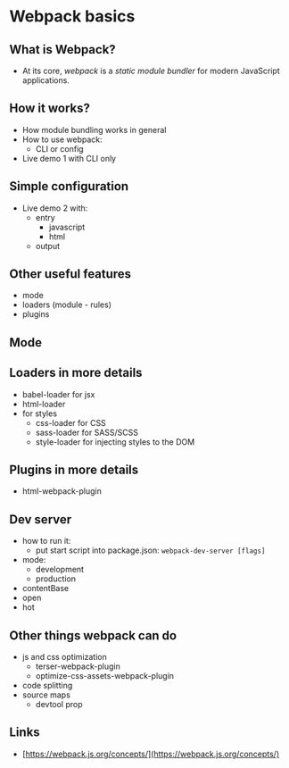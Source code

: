# Webpack basics

## What is Webpack?

- At its core, *webpack* is a _static module bundler_ for modern JavaScript applications.

## How it works?

- How module bundling works in general
- How to use webpack:
  - CLI or config
- Live demo 1 with CLI only

## Simple configuration

- Live demo 2 with:
  - entry
    - javascript
    - html
  - output

## Other useful features

- mode
- loaders (module - rules)
- plugins

## Mode

## Loaders in more details

- babel-loader for jsx
- html-loader
- for styles
  - css-loader for CSS
  - sass-loader for SASS/SCSS
  - style-loader for injecting styles to the DOM

## Plugins in more details

- html-webpack-plugin

## Dev server

- how to run it:
  - put start script into package.json: `webpack-dev-server [flags]`
- mode:
  - development
  - production
- contentBase
- open
- hot

## Other things webpack can do

- js and css optimization
  - terser-webpack-plugin
  - optimize-css-assets-webpack-plugin
- code splitting
- source maps
  - devtool prop

## Links

- [https://webpack.js.org/concepts/](https://webpack.js.org/concepts/)
